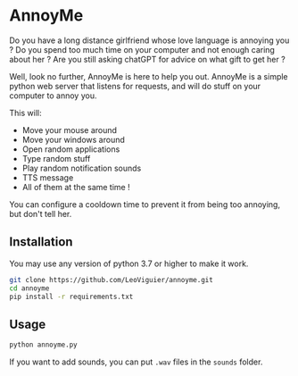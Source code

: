 # AnnoyMe

Do you have a long distance girlfriend whose love language is annoying you ?
Do you spend too much time on your computer and not enough caring about her ?
Are you still asking chatGPT for advice on what gift to get her ?

Well, look no further, AnnoyMe is here to help you out. AnnoyMe is a simple python web server that listens for requests, and will do stuff on your computer to annoy you.

This will:
- Move your mouse around
- Move your windows around
- Open random applications
- Type random stuff
- Play random notification sounds
- TTS message
- All of them at the same time !

You can configure a cooldown time to prevent it from being too annoying, but don't tell her.

## Installation

You may use any version of python 3.7 or higher to make it work.
```bash
git clone https://github.com/LeoViguier/annoyme.git
cd annoyme
pip install -r requirements.txt
```

## Usage

```bash
python annoyme.py
```
If you want to add sounds, you can put `.wav` files in the `sounds` folder.

